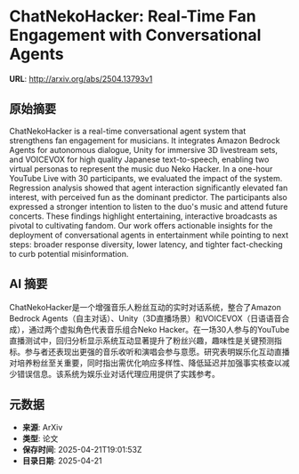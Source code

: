 # ChatNekoHacker: Real-Time Fan Engagement with Conversational Agents

**URL**: http://arxiv.org/abs/2504.13793v1

## 原始摘要

ChatNekoHacker is a real-time conversational agent system that strengthens
fan engagement for musicians. It integrates Amazon Bedrock Agents for
autonomous dialogue, Unity for immersive 3D livestream sets, and VOICEVOX for
high quality Japanese text-to-speech, enabling two virtual personas to
represent the music duo Neko Hacker. In a one-hour YouTube Live with 30
participants, we evaluated the impact of the system. Regression analysis showed
that agent interaction significantly elevated fan interest, with perceived fun
as the dominant predictor. The participants also expressed a stronger intention
to listen to the duo's music and attend future concerts. These findings
highlight entertaining, interactive broadcasts as pivotal to cultivating
fandom. Our work offers actionable insights for the deployment of
conversational agents in entertainment while pointing to next steps: broader
response diversity, lower latency, and tighter fact-checking to curb potential
misinformation.


## AI 摘要

ChatNekoHacker是一个增强音乐人粉丝互动的实时对话系统，整合了Amazon Bedrock Agents（自主对话）、Unity（3D直播场景）和VOICEVOX（日语语音合成），通过两个虚拟角色代表音乐组合Neko Hacker。在一场30人参与的YouTube直播测试中，回归分析显示系统互动显著提升了粉丝兴趣，趣味性是关键预测指标。参与者还表现出更强的音乐收听和演唱会参与意愿。研究表明娱乐化互动直播对培养粉丝至关重要，同时指出需优化响应多样性、降低延迟并加强事实核查以减少错误信息。该系统为娱乐业对话代理应用提供了实践参考。

## 元数据

- **来源**: ArXiv
- **类型**: 论文
- **保存时间**: 2025-04-21T19:01:53Z
- **目录日期**: 2025-04-21
